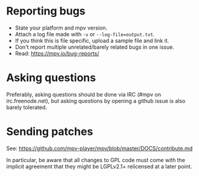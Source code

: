 Reporting bugs
==============

- State your platform and mpv version.
- Attach a log file made with ``-v`` or ``--log-file=output.txt``.
- If you think this is file specific, upload a sample file and link it.
- Don't report multiple unrelated/barely related bugs in one issue.
- Read: https://mpv.io/bug-reports/

Asking questions
================

Preferably, asking questions should be done via IRC (#mpv on irc.freenode.net),
but asking questions by opening a github issue is also barely tolerated.

Sending patches
===============

See: https://github.com/mpv-player/mpv/blob/master/DOCS/contribute.md

In particular, be aware that all changes to GPL code must come with the
implicit agreement that they might be LGPLv2.1+ relicensed at a later point.
